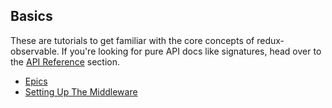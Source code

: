 ## Basics

These are tutorials to get familiar with the core concepts of redux-observable. If you're looking for pure API docs like signatures, head over to the [API Reference](../api/SUMMARY.md) section.

* [Epics](Epics.md)
* [Setting Up The Middleware](SettingUpTheMiddleware.md)
